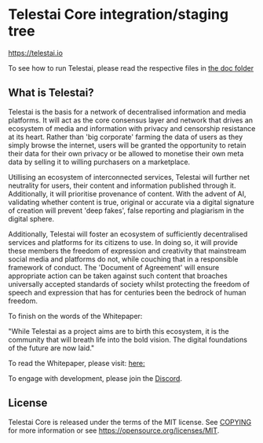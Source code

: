 Telestai Core integration/staging tree
=====================================

https://telestai.io

To see how to run Telestai, please read the respective files in [the doc folder](doc)

What is Telestai?
----------------

Telestai is the basis for a network of decentralised information and media platforms. It will act as the core consensus
layer and network that drives an ecosystem of media and information with privacy and censorship resistance at its heart. 
Rather than 'big corporate' farming the data of users as they simply browse the internet, users will be granted the 
opportunity to retain their data for their own privacy or be allowed to monetise their own meta data by selling it to willing 
purchasers on a marketplace. 

Utillising an ecosystem of interconnected services, Telestai will further net neutrality for users, their content and 
information published through it. Additionally, it will prioritise provenance of content. With the advent of AI, validating 
whether content is true, original or accurate via a digital signature of creation will prevent 'deep fakes', false reporting and
plagiarism in the digital sphere. 

Additionally, Telestai will foster an ecosystem of sufficiently decentralised services and platforms for its citizens to use. 
In doing so, it will provide these members the freedom of expression and creativity that mainstream social media and platforms 
do not, while couching that in a responsible framework of conduct. The 'Document of Agreement' will ensure appropriate action 
can be taken against such content that broaches universally accepted standards of society whilst protecting the freedom of 
speech and expression that has for centuries been the bedrock of human freedom. 

To finish on the words of the Whitepaper:

"While Telestai as a project aims are to birth this ecosystem, it is the community that will breath life into the bold vision. 
The digital foundations of the future are now laid."

To read the Whitepaper, please visit: [ here: 
](https://medium.com/@john-117/telestai-the-foundations-for-a-new-online-ecosystem-f1dde5645f93)

To engage with development, please join the [Discord](https://discord.gg/hmv8nQZeUt). 

License
-------

Telestai Core is released under the terms of the MIT license. See [COPYING](COPYING) for more
information or see https://opensource.org/licenses/MIT.

